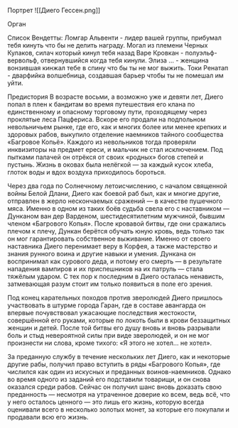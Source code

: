 Портрет
![[Диего Гессен.png]]

Орган

Список Вендетты:
Ломгар Альвенти - лидер вашей группы, прибумал тебя кинуть что бы не делить награду.
Могал из племени Черных Кулаков, силач который кинул тебя назад
Варе Кровкан - полуэльф-вервольф, отвернувшийся когда тебя кинули.
Элиза ... - женщина вонзившая кинжал тебе в спину что бы ты не мог выжить.
Токи Ренатап - дварфийка волшебница, создавшая барьер чтобы ты не помешал им уйти.

Предистория
В возрасте восьми, а возможно уже и девяти лет, Диего попал в плен к бандитам во время путешествия его клана по единственному и опасному торговому пути, проходящему через проклятые леса Пацфериса. Вскоре его продали на подпольном невольничьем рынке, где его, как и многих более или менее крепких и здоровых рабов, выкупило отделение наемников тайного сообщества «Багровое Копьё». Каждого из невольников тогда проверяли инквизиторы на предмет ереси, и мальчик не стал исключением. Под пытками палачей он отрёкся от своих «родных» богов степей и пустынь. Жизнь в оковах была нелёгкой — за каждый кусок хлеба, глоток воды и вдох воздуха приходилось бороться.

Через два года по Солнечному летоисчислению, с началом священной войны Белой Длани, Диего как боевой раб был, как и многие другие, отправлен в жерло нескончаемых сражений — в качестве пушечного мяса. Именно в одном из таких боёв судьба свела его с наставником — Дунканом ван дер Варденом, шестидесятилетним мужчиной, бывшим членом «Багрового Копья». После кровавой битвы, где они сражались плечом к плечу, Дункан берётся обучать юную кровь, ведь только так он мог гарантировать собственное выживание. Именно от своего наставника Диего перенимает веру в Корфея, а также мастерство и знания рунного воина и другие навыки и умения. Дункана он воспринимал как сурового деда, и потому его смерть — в результате нападения вампиров и их приспешников на их патруль — стала тяжёлым ударом. С тех пор к последним в Диего осталась ненависть, затмевающая разум стоит им только появиться в поле его зрения.

Под конец карательных походов против зверолюдей Диего пришлось участвовать в штурме города Гаран, где в составе авангарда он впервые почувствовал ужасающие последствия жестокости, совершённой его руками, которые по локоть были в крови беззащитных женщин и детей. После той битвы его душу вновь и вновь разрывали боль и стыд невероятной силы при виде зверолюдей, и он не мог произнести ни слова, кроме тихого: «Я этого не хотел... не хотел».

За преданную службу в течение нескольких лет Диего, как и некоторые другие рабы, получил право вступить в ряды «Багрового Копья», где числился как один из искусных и преданных воинов-наемников. Однако во время одного из заданий его подставили товарищи, и он снова оказался среди рабов. Сейчас он получил шанс вновь доказать свою преданность — несмотря на утраченное доверие ко всем, ведь всё, что у него осталось ценного — это лишь его жизнь, которую всегда оценивали всего в несколько золотых монет, за которые его покупали и продавали всю его жизнь.